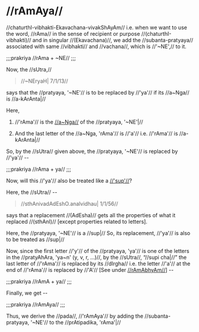 # //rAmAya//

//chaturthI-vibhakti-Ekavachana-vivakShAyAm// i.e. when we want to use
the word, //rAma// in the sense of recipient or purpose
//(chaturthI-vibhakti)// and in singular //(Ekavachana)//, we add the
//subanta-pratyaya// associated with same //vibhakti// and //vachana//,
which is //'~NE',// to it.

;;;prakriya
//rAma + ~NE//
;;;

Now, the //sUtra,//

> //~NEryaH| 7/1/13//

says that the //pratyaya, '~NE'// is to be replaced by //'ya'// if its
//a~Nga// is //a-kArAnta|//

Here,

1. //'rAma'// is the [//a~Nga//](#/shadlinga-prakaranam/general/angam)
   of the //pratyaya, '~NE'|//

2. And the last letter of the //a~Nga, 'rAma'// is //'a'// i.e.
   //'rAma'// is //a-kArAnta|//

So, by the //sUtra// given above, the //pratyaya, '~NE'// is replaced
by //'ya'// --

;;;prakriya
//rAma + ya//
;;;

Now, will this //'ya'// also be treated like a [//'sup'//](#/shadlinga-prakaranam/general/subanta-pratyayah)?

Here, the //sUtra// --

> //sthAnivadAdEshO.analvidhau| 1/1/56//

says that a replacement //(AdEsha)// gets all the properties of what it
replaced //(sthAnI)// \[except properties related to letters].

Here, the //pratyaya, '~NE'// is a //sup|// So, its replacement,
//'ya'// is also to be treated as //sup|//

Now, since the first letter //'y'// of the //pratyaya, 'ya'// is one of
the letters in the //pratyAhAra, 'ya~n' (y, v, r, ...)//, by the
//sUtra//, “//supi cha|//” the last letter of //'rAma'// is replaced by
its //dIrgha// i.e. the letter //'a'// at the end of //'rAma'// is
replaced by //'A'// \[See under
[//rAmAbhyAm//](#/shadlinga-prakaranam/raama-sabdah/raama-3-2)] --

;;;prakriya
//rAmA + ya//
;;;

Finally, we get --

;;;prakriya
//rAmAya//
;;;

Thus, we derive the //pada//, //'rAmAya'// by adding the
//subanta-pratyaya, '~NE'// to the //prAtipadika, 'rAma'|//
